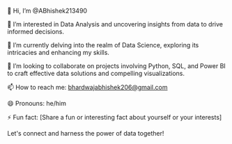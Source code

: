 👋 Hi, I’m @ABhishek213490

👀 I’m interested in Data Analysis and uncovering insights from data to drive informed decisions.

🌱 I’m currently delving into the realm of Data Science, exploring its intricacies and enhancing my skills.

💞️ I’m looking to collaborate on projects involving Python, SQL, and Power BI to craft effective data solutions and compelling visualizations.

📫 How to reach me: bhardwajabhishek206@gmail.com

😄 Pronouns: he/him

⚡ Fun fact: [Share a fun or interesting fact about yourself or your interests]

Let's connect and harness the power of data together!

<!---
ABhishek213490/ABhishek213490 is a ✨ special ✨ repository because its `README.md` (this file) appears on your GitHub profile.
You can click the Preview link to take a look at your changes.
--->
